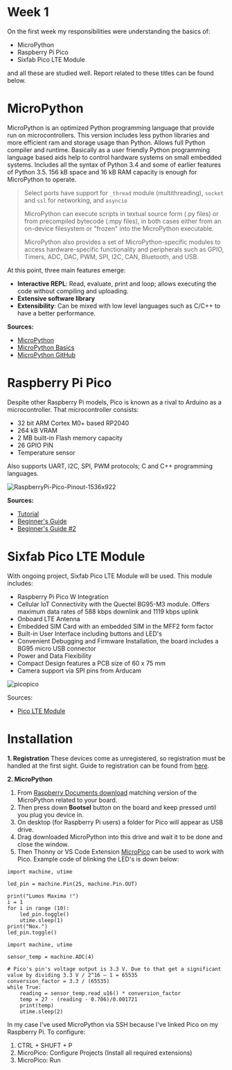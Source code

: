 # Week 1

On the first week my responsibilities were understanding the basics of:
-   MicroPython
-   Raspberry Pi Pico
-   Sixfab Pico LTE Module

and all these are studied well. Report related to these titles can be found below.


# MicroPython
MicroPython is an optimized Python programming language that provide run on microcontrollers. This version includes less python libraries and more efficient ram and storage usage than Python. Allows full Python compiler and runtime. Basically as a user friendly Python programming language based aids help to control hardware systems on small embedded systems. Includes all the syntax of Python 3.4 and some of earlier features of Python 3.5. 156 kB space and 16 kB RAM capacity is enough for MicroPython to operate.

> Select ports have support for `_thread` module (multithreading), `socket` and `ssl` for networking, and `asyncio`
>
> MicroPython can execute scripts in textual source form (.py files) or from precompiled bytecode (.mpy files), in both cases either from an on-device filesystem or "frozen" into the MicroPython executable.
> 
> MicroPython also provides a set of MicroPython-specific modules to access hardware-specific functionality and peripherals such as GPIO, Timers, ADC, DAC, PWM, SPI, I2C, CAN, Bluetooth, and USB.

At this point, three main features emerge:

 - **Interactive REPL**: Read, evaluate, print and loop; allows executing the code without compiling and uploading.
 - **Extensive software library**
 - **Extensibility**: Can be mixed with low level languages such as C/C++ to have a better performance.

**Sources:**
 - [MicroPython](https://micropython.org/)
 - [MicroPython Basics](https://www.digikey.com/en/maker/projects/micropython-basics-what-is-micropython/1f60afd88e6b44c0beb0784063f664fc)
 - [MicroPython GitHub](https://github.com/micropython/micropython)


# Raspberry Pi Pico
Despite other Raspberry Pi models, Pico is known as a rival to Arduino as a microcontroller. That microcontroller consists:

 - 32 bit ARM Cortex M0+ based RP2040 
 - 264 kB VRAM
 - 2 MB built-in Flash memory capacity
 - 26 GPIO PIN
 - Temperature sensor

Also supports UART, I2C, SPI, PWM protocols; C and C++ programming languages.

![RaspberryPi-Pico-Pinout-1536x922](https://github.com/mnyilmaz/Embedded-Linux/assets/68549106/d08d4e1a-7197-4370-bda5-b8af237ea154)

**Sources:**
 - [Tutorial](https://randomnerdtutorials.com/raspberry-pi-pico-vs-code-micropython/#:~:text=If%20you%20like%20to%20program,simpler%20IDEs%2C%20like%20Thonny%20IDE.)
 - [Beginner's Guide](https://maker.robotistan.com/raspberry-pi-pico/)
 - [Beginner's Guide #2](https://omerfarukyildiz.com/raspberry-pi-pico-nedir/)


# Sixfab Pico LTE Module
With ongoing project,  Sixfab Pico LTE Module will be used. This module includes:

-   Raspberry Pi Pico W Integration
-   Cellular IoT Connectivity with the Quectel BG95-M3 module. Offers maximum data rates of 588 kbps downlink and 1119 kbps uplink
-   Onboard LTE Antenna
-   Embedded SIM Card with an embedded SIM in the MFF2 form factor
-   Built-in User Interface including buttons and LED's
-   Convenient Debugging and Firmware Installation, the board includes a BG95 micro USB connector
-   Power and Data Flexibility
-   Compact Design features a PCB size of 60 x 75 mm
-   Camera support via SPI pins from Arducam
   
![picopico](https://github.com/mnyilmaz/Embedded-Linux/assets/68549106/985ebc82-60df-4b75-a25b-57e6ba458e48)

Sources:

 - [Pico LTE Module](https://docs.sixfab.com/docs/sixfab-pico-lte-introduction)


# Installation
**1. Registration**
These devices come as unregistered, so registration must be handled at the first sight. Guide to registration can be found from [here](https://docs.sixfab.com/docs/sixfab-pico-lte-getting-started).

**2. MicroPython**
1. From [Raspberry Documents download](https://www.raspberrypi.com/documentation/microcontrollers/micropython.html) matching version of the MicroPython related to your board. 
2. Then press down **Bootsel** button on the board and keep pressed until you plug you device in. 
3. On desktop (for Raspberry Pi users) a folder for Pico will appear as USB drive. 
4. Drag downloaded MicroPython into this drive and wait it to be done and close the window. 
5. Then Thonny or VS Code Extension [MicroPico](https://github.com/paulober/MicroPico?tab=readme-ov-file#requirements) can be used to work with Pico. Example code of blinking the LED's is down below:

```
import machine, utime

led_pin = machine.Pin(25, machine.Pin.OUT)

print("Lumos Maxima !")
i = 1
for i in range (10):
    led_pin.toggle()
    utime.sleep(1) 
print("Nox.")
led_pin.toggle()
```
```
import machine, utime

sensor_temp = machine.ADC(4)

# Pico's pin's voltage output is 3.3 V. Due to that get a significant value by dividing 3.3 V / 2^16 – 1 = 65535
conversion_factor = 3.3 / (65535)
while True:
    reading = sensor_temp.read_u16() * conversion_factor
    temp = 27 - (reading - 0.706)/0.001721
    print(temp)
    utime.sleep(2)
```

In my case I've used MicroPython via SSH because I've linked Pico on my Raspberry Pi. To configure:
1. CTRL + SHUFT + P
2. MicroPico: Configure Projects (Install all required extensions)
3. MicroPico: Run
